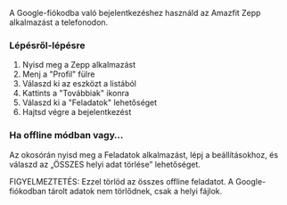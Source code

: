 A Google-fiókodba való bejelentkezéshez használd az Amazfit Zepp alkalmazást a telefonodon.

### Lépésről-lépésre

1. Nyisd meg a Zepp alkalmazást
2. Menj a "Profil" fülre
3. Válaszd ki az eszközt a listából
4. Kattints a "Továbbiak" ikonra
5. Válaszd ki a "Feladatok" lehetőséget
6. Hajtsd végre a bejelentkezést

### Ha offline módban vagy…
Az okosórán nyisd meg a Feladatok alkalmazást, lépj a beállításokhoz, és válaszd az „ÖSSZES helyi adat törlése” lehetőséget.

FIGYELMEZTETÉS: Ezzel törlöd az összes offline feladatot. A Google-fiókodban tárolt adatok nem törlődnek, csak a helyi fájlok.

